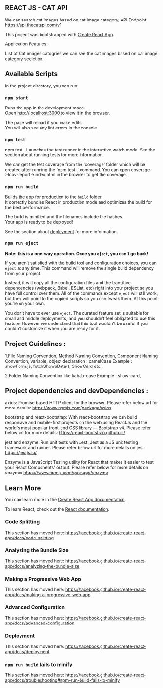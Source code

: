 ## REACT JS - CAT API 

We can search cat images based on cat image category, API Endpoint: https://api.thecatapi.com/v1

This project was bootstrapped with [Create React App](https://github.com/facebook/create-react-app).

Application Features:-

List of Cat images catogries
we can see the cat images based on cat image category seelction.

## Available Scripts

In the project directory, you can run:

### `npm start`

Runs the app in the development mode.<br />
Open [http://localhost:3000](http://localhost:3000) to view it in the browser.

The page will reload if you make edits.<br />
You will also see any lint errors in the console.

### `npm test`

npm test .
Launches the test runner in the interactive watch mode.
See the section about running tests for more information.

We can get the test coverage from the 'coverage' folder which will be created after running the 'npm test .' command. You can open coverage->Icov-report->index.html in the browser to get the coverage.

### `npm run build`

Builds the app for production to the `build` folder.<br />
It correctly bundles React in production mode and optimizes the build for the best performance.

The build is minified and the filenames include the hashes.<br />
Your app is ready to be deployed!

See the section about [deployment](https://facebook.github.io/create-react-app/docs/deployment) for more information.

### `npm run eject`

**Note: this is a one-way operation. Once you `eject`, you can’t go back!**

If you aren’t satisfied with the build tool and configuration choices, you can `eject` at any time. This command will remove the single build dependency from your project.

Instead, it will copy all the configuration files and the transitive dependencies (webpack, Babel, ESLint, etc) right into your project so you have full control over them. All of the commands except `eject` will still work, but they will point to the copied scripts so you can tweak them. At this point you’re on your own.

You don’t have to ever use `eject`. The curated feature set is suitable for small and middle deployments, and you shouldn’t feel obligated to use this feature. However we understand that this tool wouldn’t be useful if you couldn’t customize it when you are ready for it.

## Project Guidelines :

1.File Naming Convention, Method Naming Convention, Component Naming Convention, variable, object declaration : camelCase Example : showForm.js, fetchShowsData(), ShowCard etc..

2.Folder Naming Convention like kabab-case Example : show-card,

## Project dependencies and devDependencies :

axios: Promise based HTTP client for the browser. Please refer below url for more details: https://www.npmjs.com/package/axios

bootstrap and react-bootstrap: With react-bootstrap we can build responsive and mobile-first projects on the web using ReactJs and the world's most popular front-end CSS library — Bootstrap v4. Please refer below url for more details: https://react-bootstrap.github.io/

jest and enzyme: Run unit tests with Jest. Jest as a JS unit testing framework and runner. Please refer below url for more details on jest: https://jestjs.io/

Enzyme is a JavaScript Testing utility for React that makes it easier to test your React Components' output. Please refer below for more details on enzyme: https://www.npmjs.com/package/enzyme

## Learn More

You can learn more in the [Create React App documentation](https://facebook.github.io/create-react-app/docs/getting-started).

To learn React, check out the [React documentation](https://reactjs.org/).

### Code Splitting

This section has moved here: https://facebook.github.io/create-react-app/docs/code-splitting

### Analyzing the Bundle Size

This section has moved here: https://facebook.github.io/create-react-app/docs/analyzing-the-bundle-size

### Making a Progressive Web App

This section has moved here: https://facebook.github.io/create-react-app/docs/making-a-progressive-web-app

### Advanced Configuration

This section has moved here: https://facebook.github.io/create-react-app/docs/advanced-configuration

### Deployment

This section has moved here: https://facebook.github.io/create-react-app/docs/deployment

### `npm run build` fails to minify

This section has moved here: https://facebook.github.io/create-react-app/docs/troubleshooting#npm-run-build-fails-to-minify
